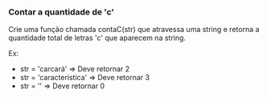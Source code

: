 ### Contar a quantidade de 'c' ###

Crie uma função chamada contaC(str) que atravessa uma string e retorna a quantidade total de letras 'c' que aparecem na string.

Ex:

* str = 'carcará' =\> Deve retornar 2
* str = 'característica' =\> Deve retornar 3
* str = '' =\> Deve retornar 0